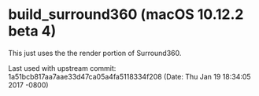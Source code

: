 # build_surround360 (macOS 10.12.2 beta 4)
This just uses the the render portion of Surround360.

Last used with upstream commit: 1a51bcb817aa7aae33d47ca05a4fa5118334f208 (Date: Thu Jan 19 18:34:05 2017 -0800)

